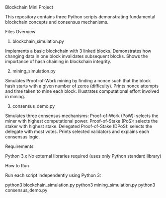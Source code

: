 Blockchain Mini Project

This repository contains three Python scripts demonstrating fundamental blockchain concepts and consensus mechanisms.

Files Overview

1. blockchain_simulation.py

Implements a basic blockchain with 3 linked blocks.
Demonstrates how changing data in one block invalidates subsequent blocks.
Shows the importance of hash chaining in blockchain integrity.

2. mining_simulation.py

Simulates Proof-of-Work mining by finding a nonce such that the block hash starts with a given number of zeros (difficulty).
Prints nonce attempts and time taken to mine each block.
Illustrates computational effort involved in mining.

3. consensus_demo.py

Simulates three consensus mechanisms:
Proof-of-Work (PoW): selects the miner with highest computational power.
Proof-of-Stake (PoS): selects the staker with highest stake.
Delegated Proof-of-Stake (DPoS): selects the delegate with most votes.
Prints selected validators and explains each consensus logic.

Requirements

Python 3.x
No external libraries required (uses only Python standard library)

How to Run

Run each script independently using Python 3:

python3 blockchain_simulation.py
python3 mining_simulation.py
python3 consensus_demo.py
